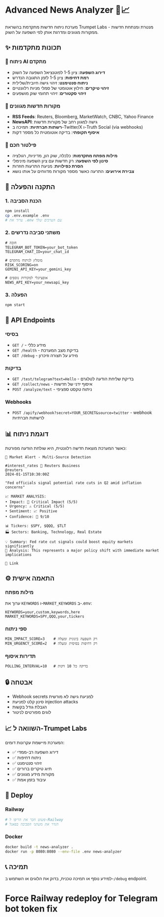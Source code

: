 # Advanced News Analyzer 🚨📈

מערכת ניתוח חדשות מתקדמת בהשראת Trumpet Labs - מנטרת ומנתחת חדשות ממקורות מגוונים ומדרגת אותן לפי השפעה על השוק.

## ✨ תכונות מתקדמות

### 🧠 ניתוח AI מתקדם
- **דירוג השפעה**: ציון 1-5 לפוטנציאל השפעה על השוק
- **רמת דחיפות**: ציון 1-5 לזמן התגובה הנדרש
- **ניתוח סנטימנט**: זיהוי גישה חיובית/שלילית
- **זיהוי טיקרים**: חילוץ אוטומטי של סמלי מניות רלוונטיים
- **זיהוי סקטורים**: זיהוי תחומי שוק מושפעים

### 📰 מקורות חדשות מגוונים
- **RSS Feeds**: Reuters, Bloomberg, MarketWatch, CNBC, Yahoo Finance
- **NewsAPI**: גישה למגוון רחב של מקורות חדשות
- **רשתות חברתיות**: תמיכה ב-Twitter/X ו-Truth Social (via webhooks)
- **איסוף תקופתי**: בדיקה אוטומטית כל מספר דקות

### 🎯 פילטור חכם
- **מילות מפתח מתקדמות**: כלכלה, שוק הון, מדיניות, רגולציה
- **סינון לפי השפעה**: רק חדשות עם ציון השפעה מינימלי
- **הסרת כפילויות**: מניעת התרעות חוזרות
- **צבירת אירועים**: התרעה כאשר מספר מקורות מדווחים על אותו נושא

## 🚀 התקנה והפעלה

### 1. הכנת הסביבה
```bash
npm install
cp .env.example .env
# ערוך את .env עם הערכים שלך
```

### 2. משתני סביבה נדרשים
```env
# חובה
TELEGRAM_BOT_TOKEN=your_bot_token
TELEGRAM_CHAT_ID=your_chat_id

# מומלץ לניתוח מתקדם
RISK_SCORING=on
GEMINI_API_KEY=your_gemini_key

# אופציונלי למקורות נוספים
NEWS_API_KEY=your_newsapi_key
```

### 3. הפעלה
```bash
npm start
```

## 🔧 API Endpoints

### בסיסי
- `GET /` - מידע כללי
- `GET /health` - בדיקת מצב המערכת
- `GET /debug` - מידע על תצורה וזיכרון

### בדיקות
- `GET /test/telegram?text=Hello` - בדיקת שליחת הודעה לטלגרם
- `GET /collect/news` - איסוף ידני של חדשות
- `POST /analyze/text` - ניתוח טקסט ספציפי

### Webhooks
- `POST /apify/webhook?secret=YOUR_SECRET&source=twitter` - webhook לרשתות חברתיות

## 📊 דוגמת ניתוח

כאשר המערכת מוצאת חדשה רלוונטית, היא שולחת הודעה מפורטת:

```
🚨 Market Alert - Multi-Source Detection

#interest_rates 📰 Reuters Business
@reuters
2024-01-15T10:30:00Z

"Fed officials signal potential rate cuts in Q2 amid inflation concerns"

📈 MARKET ANALYSIS:
• Impact: 🚨 Critical Impact (5/5)
• Urgency: ⚠️ Critical (5/5)  
• Sentiment: 📈 Positive
• Confidence: 🎯 9/10

📊 Tickers: $SPY, $QQQ, $TLT
🏭 Sectors: Banking, Technology, Real Estate

💡 Summary: Fed rate cut signals could boost equity markets significantly
🧠 Analysis: This represents a major policy shift with immediate market implications

🔗 Link
```

## ⚙️ התאמה אישית

### מילות מפתח
ערוך את `KEYWORDS` ו-`MARKET_KEYWORDS` ב-.env:
```env
KEYWORDS=your,custom,keywords,here
MARKET_KEYWORDS=SPY,QQQ,your,tickers
```

### ספי ניתוח
```env
MIN_IMPACT_SCORE=3    # רק השפעה בינונית ומעלה
MIN_URGENCY_SCORE=2   # רק דחיפות בסיסית ומעלה
```

### תדירות איסוף
```env
POLLING_INTERVAL=10   # בדיקה כל 10 דקות
```

## 🔒 אבטחה

- Webhook secrets למניעת גישה לא מורשית
- סינון קלט למניעת injection attacks
- הגבלת גודל בקשות
- לוגים מפורטים לניטור

## 📈 השוואה ל-Trumpet Labs

המערכת מיישמת עקרונות דומים:
- ✅ דירוג השפעה רב-ממדי
- ✅ ניתוח דחיפות  
- ✅ זיהוי סנטימנט
- ✅ תיוג טיקרים ברורים
- ✅ מקורות מידע מגוונים
- ✅ עיבוד בזמן אמת

## 🚀 Deploy

### Railway
```bash
# פשוט חבר את הריפו ל-Railway
# הגדר את משתני הסביבה בפאנל
```

### Docker
```bash
docker build -t news-analyzer .
docker run -p 8080:8080 --env-file .env news-analyzer
```

## 📞 תמיכה

למידע נוסף או תמיכה טכנית, בדוק את הלוגים או השתמש ב-`/debug` endpoint.
# Force Railway redeploy for Telegram bot token fix
